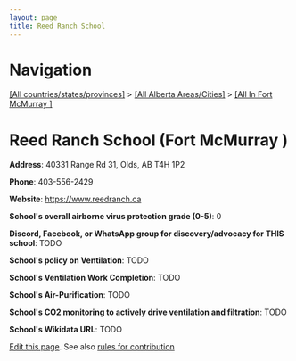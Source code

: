```yaml
---
layout: page
title: Reed Ranch School
---
```

# Navigation

[[All countries/states/provinces]](../../..) > [[All Alberta Areas/Cities]](../..) > [[All In Fort McMurray ]](..)

# Reed Ranch School (Fort McMurray )

**Address**: 40331 Range Rd 31, Olds, AB T4H 1P2

**Phone**: 403-556-2429

**Website**: <https://www.reedranch.ca>

**School's overall airborne virus protection grade (0-5)**: 0

**Discord, Facebook, or WhatsApp group for discovery/advocacy for THIS school**: TODO

**School's policy on Ventilation**: TODO

**School's Ventilation Work Completion**: TODO

**School's Air-Purification**: TODO

**School's CO2 monitoring to actively drive ventilation and filtration**: TODO

**School's Wikidata URL**: TODO


[Edit this page](https://github.com/ventilate-schools/AB/edit/main/./Fort_McMurray_/Reed_Ranch_School.md). See also [rules for contribution](../../../contribution-rules/)
